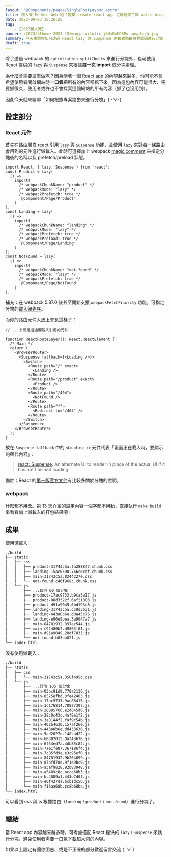 ```yaml
---
layout: '@Components/pages/SinglePostLayout.astro'
title: 鐵人賽 Modern Web 組「捨棄 create-react-app 之餘還架了個 astro blog 昭告天下」第 15 天
date: 2023-09-03 10:26:25
tag:
	- [2023鐵人賽]
banner: /2023/ithome-2023-15/manja-vitolic-j6UmKxKDRPw-unsplash.jpg
summary: 今天來聊聊如何透過 React lazy 與 Suspense 來根據路由將程式碼進行分塊
draft: true
---
```


除了透過 webpack 的 `optimization.splitChunks` 來進行分塊外，也可使用 React 提供的 `lazy` 與 `Suspense` 來根據**每一次 import** 做分塊處理。

為什麼會需要這麼做呢？因為隨著一個 React app 的內容越來越多，你可能不會希望使用者開啟網站時**一口氣**把所有的內容都抓下來。因為這包內容可能很大、需要抓很久，使用者或許也不會探索這個網站的所有內容（抓了也沒用到）。

因此今天就來聊聊「如何根據專案路由來進行分塊」(`･∀･)

## 設定部分

### React 元件

首先在路由層自 react 引用 `lazy` 與 `Suspense` 功能，並使用 `lazy` 來對每一條路由會用到的元件進行懶載入。此時可選擇加上 webpack [magic comment](https://webpack.js.org/api/module-methods/#magic-comments) 來指定分塊後的名稱以及 prefetch/preload 狀態。

```tsx
import React, { lazy, Suspense } from 'react';
const Product = lazy(
  () =>
    import(
      /* webpackChunkName: "product" */
      /* webpackMode: "lazy" */
      /* webpackPrefetch: true */
      '@Component/Page/Product'
    )
);
const Landing = lazy(
  () =>
    import(
      /* webpackChunkName: "landing" */
      /* webpackMode: "lazy" */
      /* webpackPrefetch: true */
      /* webpackPreload: true */
      '@Component/Page/Landing'
    )
);
const NotFound = lazy(
  () =>
    import(
      /* webpackChunkName: "not-found" */
      /* webpackMode: "lazy" */
      /* webpackPrefetch: true */
      '@Component/Page/NotFound'
    )
);
```

補充：在 webpack 5.87.0 後甚至開始支援 `webpackFetchPriority` 功能，可指定分塊的[載入優先序](https://webpack.js.org/configuration/module/#moduleparserjavascriptdynamicimportfetchpriority)。

而你的路由元件大致上會長這樣子：

```tsx
// ...上面是透過懶載入引用的元件

function ReactRouteLayer(): React.ReactElement {
  /* Main */
  return (
    <BrowserRouter>
      <Suspense fallback={<Loading />}>
        <Switch>
          <Route path="/" exact>
            <Landing />
          </Route>
          <Route path="/product" exact>
            <Product />
          </Route>
          <Route path="/404">
            <NotFound />
          </Route>
          <Route path="*">
            <Redirect to="/404" />
          </Route>
        </Switch>
      </Suspense>
    </BrowserRouter>
  );
}
```

放在 `Suspense.fallback` 中的 `<Loading />` 元件代表「畫面正在載入時，要顯示的替代內容」：

> [react: Suspense](https://react.dev/reference/react/Suspense#suspense): An alternate UI to render in place of the actual UI if it has not finished loading.

備註：React 的[第一版官方文件](https://legacy.reactjs.org/docs/code-splitting.html)有比較多關於分塊的說明。

### webpack

什麼都不用改。[第 13 天](/2023/ithome-2023-13)介紹的設定內容一個字都不用動，直接執行 `make build` 來看看加上懶載入的打包結果吧！

## 成果

使用懶載入：

```bash
./build
├── static
│   ├── css
│   │   ├── product-31743c5a.fa288847.chunk.css
│   │   ├── landing-15ac0598.766c0cdf.chunk.css
│   │   ├── main-31743c5a.8244227e.css
│   │   └── not-found.c46f968c.chunk.css
│   └── js
│       ├── ...其他 60 個分塊
│       ├── product-17ac9733.b9ca3a17.js
│       ├── product-88d3322f.6af21003.js
│       ├── product-d91a9049.6bd193d8.js
│       ├── landing-31743c5a.c50d3631.js
│       ├── landing-443a0b6e.d0a45c76.js
│       ├── landing-e96e9bea.3a9047a7.js
│       ├── main-84781932.397ae544.js
│       ├── main-c92480b7.d9863f01.js
│       ├── main-d91a9049.28df7033.js
│       └── not-found.b83ea821.js
└── index.html
```

沒有使用懶載入：

```bash
./build
├── static
│   ├── css
│   │   └── main-31743c5a.358f495d.css
│   └── js
│       ├── ...其他 105 個分塊
│       ├── main-03bc91d9.778a2136.js
│       ├── main-0575efbd.3fe42463.js
│       ├── main-17ac9733.9ae86415.js
│       ├── main-1c176814.70827397.js
│       ├── main-28095760.e2d645d6.js
│       ├── main-28c0c43c.4af8e1f2.js
│       ├── main-3a8144f2.faf9c54b.js
│       ├── main-402b4630.157af26e.js
│       ├── main-443a0b6e.dd433636.js
│       ├── main-5ad2027e.148cad22.js
│       ├── main-6b882012.9a243b76.js
│       ├── main-6f34ed7a.4db55c82.js
│       ├── main-7ae1fe87.367186f4.js
│       ├── main-7c85fd9e.e3c95ef0.js
│       ├── main-84781932.9b204099.js
│       ├── main-87afd78e.9f1e9bc9.js
│       ├── main-a3af9828.92b83948.js
│       ├── main-a5409c8c.acca68b3.js
│       ├── main-bc4009a1.443e7d0f.js
│       ├── main-e0f427da.bcb1dc56.js
│       └── main-f16aa68b.cc8b68ba.js
└── index.html
```

可以看到 css 與 js 根據路由（`landing` / `product` / `not-found`）進行分塊了。

## 總結

當 React app 內容越來越多時，可考慮搭配 React 提供的 `lazy` / `Suspense` 來執行分塊，避免使用者需要一口氣下載超大包的內容。

如果以上設定有讓你困惑、或是不正確的部分歡迎留言交流 ( ´∀`)
